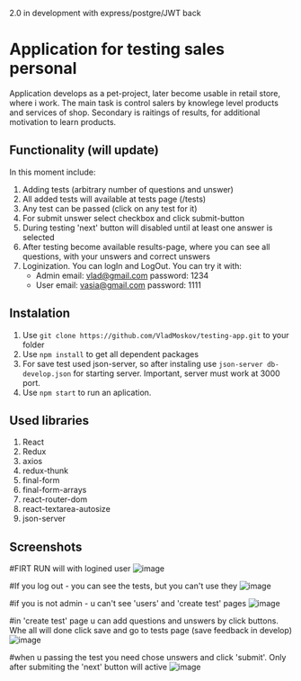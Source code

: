 2.0 in development with express/postgre/JWT back

# Application for testing sales personal
Application develops as a pet-project, later become usable in retail store, where i work.
The main task is control salers by knowlege level products and services of shop. Secondary is raitings of results, for additional motivation to learn products.


## Functionality (will update)
In this moment include:
  1. Adding tests (arbitrary number of questions and unswer)
  2. All added tests will available at tests page (/tests)
  3. Any test сan be passed (click on any test for it) 
  4. For submit unswer select checkbox and click submit-button
  5. During testing 'next' button will disabled until at least one answer is selected
  6. After testing become available results-page, where you can see all questions, with your unswers and correct unswers
  7. Loginization. You can logIn and LogOut. You can try it with:
      - Admin email: vlad@gmail.com 
              password: 1234
      - User  email: vasia@gmail.com
              password: 1111
  

## Instalation

1. Use `git clone https://github.com/VladMoskov/testing-app.git` to your folder
2. Use `npm install` to get all dependent packages
3. For save test used json-server, so after instaling use `json-server db-develop.json` for starting server. Important, server must work at 3000 port.
4. Use `npm start` to run an aplication.


## Used libraries

1. React
2. Redux
3. axios
4. redux-thunk
5. final-form
6. final-form-arrays
7. react-router-dom
8. react-textarea-autosize
9. json-server

## Screenshots

#FIRT RUN will with logined user
![image](https://user-images.githubusercontent.com/67361609/115563344-18e4cb00-a2c0-11eb-9453-0485b8c4b43d.png)


#If you log out - you can see the tests, but you can't use they
![image](https://user-images.githubusercontent.com/67361609/115563704-7f69e900-a2c0-11eb-9c23-15a452f64334.png)

#if you is not admin - u can't see 'users' and 'create test' pages
![image](https://user-images.githubusercontent.com/67361609/115564896-93fab100-a2c1-11eb-83f2-091049de4fdb.png)

#in 'create test' page u can add questions and unswers by click buttons. Whe all will done click save and go to tests page (save feedback in develop)
![image](https://user-images.githubusercontent.com/67361609/115564476-28b0df00-a2c1-11eb-945a-5933b31893dd.png)

#when u passing the test you need chose unswers and click 'submit'. Only after submiting the 'next' button will active
![image](https://user-images.githubusercontent.com/67361609/115565288-eb991c80-a2c1-11eb-8a56-869e46ce0915.png)



